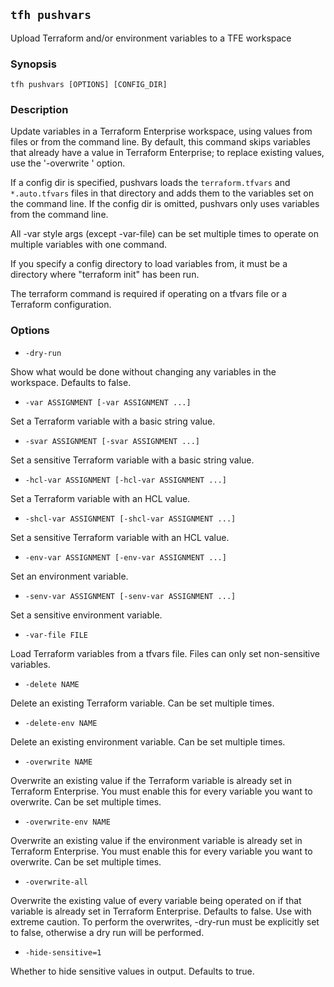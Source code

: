 ## `tfh pushvars`

Upload Terraform and/or environment variables to a TFE workspace

### Synopsis

    tfh pushvars [OPTIONS] [CONFIG_DIR]

### Description

Update variables in a Terraform Enterprise workspace, using values from files or from the command line. By default, this command skips variables that already have a value in Terraform Enterprise; to replace existing values, use the '-overwrite <NAME>' option.

If a config dir is specified, pushvars loads the `terraform.tfvars` and `*.auto.tfvars` files in that directory and adds them to the variables set on the command line. If the config dir is omitted, pushvars only uses variables from the command line.

All -var style args (except -var-file) can be set multiple times to operate on multiple variables with one command.

If you specify a config directory to load variables from, it must be a directory where "terraform init" has been run.

The terraform command is required if operating on a tfvars file or a Terraform configuration.

### Options

* `-dry-run`

Show what would be done without changing any variables in the workspace. Defaults to false.

* `-var ASSIGNMENT [-var ASSIGNMENT ...]`

Set a Terraform variable with a basic string value.

* `-svar ASSIGNMENT [-svar ASSIGNMENT ...]`

Set a sensitive Terraform variable with a basic string value.

* `-hcl-var ASSIGNMENT [-hcl-var ASSIGNMENT ...]`

Set a Terraform variable with an HCL value.

* `-shcl-var ASSIGNMENT [-shcl-var ASSIGNMENT ...]`

Set a sensitive Terraform variable with an HCL value.

* `-env-var ASSIGNMENT [-env-var ASSIGNMENT ...]`

Set an environment variable.

* `-senv-var ASSIGNMENT [-senv-var ASSIGNMENT ...]`

Set a sensitive environment variable.

* `-var-file FILE`

Load Terraform variables from a tfvars file. Files can only set non-sensitive variables.

* `-delete NAME`

Delete an existing Terraform variable. Can be set multiple times.

* `-delete-env NAME`

Delete an existing environment variable. Can be set multiple times.

* `-overwrite NAME`

Overwrite an existing value if the <NAME> Terraform variable is already set in Terraform Enterprise. You must enable this for every variable you want to overwrite. Can be set multiple times.

* `-overwrite-env NAME`

Overwrite an existing value if the <NAME> environment variable is already set in Terraform Enterprise. You must enable this for every variable you want to overwrite. Can be set multiple times.

* `-overwrite-all`

Overwrite the existing value of every variable being operated on if that variable is already set in Terraform Enterprise. Defaults to false. Use with extreme caution.  To perform the overwrites, -dry-run must be explicitly set to false, otherwise a dry run will be performed.

* `-hide-sensitive=1`

Whether to hide sensitive values in output. Defaults to true.
